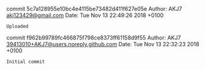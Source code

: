 commit 5c7a128955e10bc4e4115be73482d411f627e05e
Author: AKJ7 <akj123429@gmail.com>
Date:   Tue Nov 13 22:49:26 2018 +0100

    Uploaded

commit f962b99789fc466875f798ce8373ff61158d9f55
Author: AKJ7 <39413010+AKJ7@users.noreply.github.com>
Date:   Tue Nov 13 22:32:23 2018 +0100

    Initial commit
